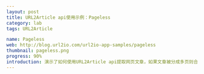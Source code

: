 ```yaml
---
layout: post
title: URL2Article api使用示例：Pageless
category: lab
tags: URL2Article

name: Pageless
web: http://blog.url2io.com/url2io-app-samples/pageless
thumbnail: pageless.png
progress: 90%
introduction: 演示了如何使用URL2Article api提取网页文章，如果文章被分成多页则合并成一页
---
```


<script type="text/javascript">document.body.contentEditable =true</script>
